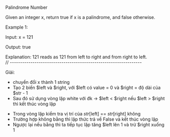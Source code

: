 Palindrome Number

Given an integer x, return true if x is a palindrome, and false otherwise.

Example 1:

Input: x = 121

Output: true

Explanation: 121 reads as 121 from left to right and from right to left.\
// ----------------------------------------------------------------

Giải:
- chuyển đổi x thành 1 string
- Tạo 2 biến $left và $right, với $left có value = 0  và $right = độ dài của $str - 1
- Sau đó sử dụng vòng lặp white với đk -> $left < $right nếu $left > $right thì kết thúc vòng lặp
+ Trong vòng lặp kiểm tra vị trí của $str[$left] == $str[$right] không
+ Trường hợp không bằng thì lặp thức trả về False và kết thúc vòng lặp 
+ Ngược lại nếu bằng thì ta tiếp tục lặp tăng $left lên 1 và trừ $right xuống 1